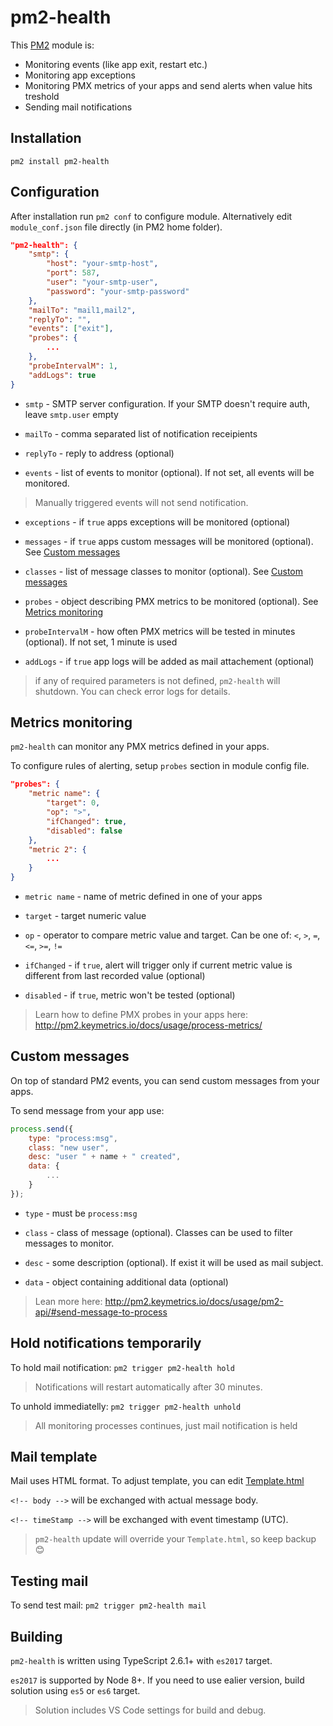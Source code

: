 # pm2-health
This [PM2](http://pm2.keymetrics.io/) module is:
* Monitoring events (like app exit, restart etc.)
* Monitoring app exceptions
* Monitoring PMX metrics of your apps and send alerts when value hits treshold
* Sending mail notifications

## Installation

`pm2 install pm2-health`

## Configuration

After installation run `pm2 conf` to configure module. Alternatively edit `module_conf.json` file directly (in PM2 home folder).

```json
"pm2-health": {
    "smtp": {
        "host": "your-smtp-host",
        "port": 587,
        "user": "your-smtp-user",
        "password": "your-smtp-password"
    },
    "mailTo": "mail1,mail2",
    "replyTo": "",
    "events": ["exit"],
    "probes": {
        ...
    },
    "probeIntervalM": 1,
    "addLogs": true
}
```
* `smtp` - SMTP server configuration. If your SMTP doesn't require auth, leave `smtp.user` empty

* `mailTo` - comma separated list of notification receipients

* `replyTo` - reply to address (optional)

* `events` - list of events to monitor (optional). If not set, all events will be monitored. 

> Manually triggered events will not send notification.

* `exceptions` - if `true` apps exceptions will be monitored (optional)

* `messages` - if `true` apps custom messages will be monitored (optional). See [Custom messages](#custom-messages)

* `classes` - list of message classes to monitor (optional). See [Custom messages](#custom-messages)

* `probes` - object describing PMX metrics to be monitored (optional). See [Metrics monitoring](#metrics-monitoring)

* `probeIntervalM` - how often PMX metrics will be tested in minutes (optional). If not set, 1 minute is used

* `addLogs` - if `true` app logs will be added as mail attachement (optional)

> if any of required parameters is not defined, `pm2-health` will shutdown. You can check error logs for details.

## Metrics monitoring

`pm2-health` can monitor any PMX metrics defined in your apps.

To configure rules of alerting, setup `probes` section in module config file.

```json
"probes": {
    "metric name": {
        "target": 0,
        "op": ">",
        "ifChanged": true,
        "disabled": false
    },
    "metric 2": {
        ...
    }    
}
```
* `metric name` - name of metric defined in one of your apps

* `target` - target numeric value

* `op` - operator to compare metric value and target. Can be one of: `<`, `>`, `=`, `<=`, `>=`, `!=`

* `ifChanged` - if `true`, alert will trigger only if current metric value is different from last recorded value (optional)

* `disabled` - if `true`, metric won't be tested (optional)

> Learn how to define PMX probes in your apps here: http://pm2.keymetrics.io/docs/usage/process-metrics/

## Custom messages

On top of standard PM2 events, you can send custom messages from your apps.

To send message from your app use:
```javascript
process.send({
    type: "process:msg",    
    class: "new user",
    desc: "user " + name + " created",
    data: {
        ...
    }
});
```

* `type` - must be `process:msg`

* `class` - class of message (optional). Classes can be used to filter messages to monitor.

* `desc` - some description (optional). If exist it will be used as mail subject.

* `data` - object containing additional data (optional)

> Lean more here: http://pm2.keymetrics.io/docs/usage/pm2-api/#send-message-to-process

## Hold notifications temporarily

To hold mail notification: `pm2 trigger pm2-health hold`

> Notifications will restart automatically after 30 minutes.

To unhold immediatelly: `pm2 trigger pm2-health unhold`

> All monitoring processes continues, just mail notification is held

## Mail template

Mail uses HTML format. To adjust template, you can edit [Template.html](./Template.html)

`<!-- body -->` will be exchanged with actual message body.

`<!-- timeStamp -->` will be exchanged with event timestamp (UTC).

> `pm2-health` update will override your `Template.html`, so keep backup :blush:

## Testing mail

To send test mail: `pm2 trigger pm2-health mail`

## Building

`pm2-health` is written using TypeScript 2.6.1+ with `es2017` target. 

`es2017` is supported by Node 8+. If you need to use ealier version, build solution using `es5` or `es6` target.

> Solution includes VS Code settings for build and debug.